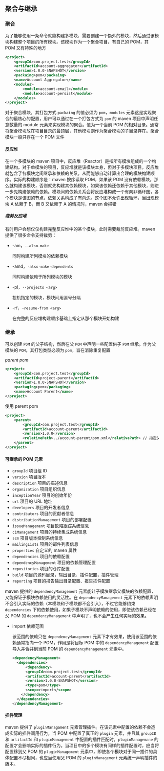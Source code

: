 ## 聚合与继承

### 聚合

为了能够使用一条命令就能构建多模块，需要创建一个额外的模块，然后通过该模块构建整个项目的所有模块。该模块作为一个聚合项目，有自己的 POM，其 POM 又有特殊的地方

```xml
<project>
	<groupId>com.project.test</groupId>
    <artifactId>account-aggregator</artifactId>
    <version>1.0.0-SNAPSHOT</version>
    <packaing>pom</packaing>
    <name>Account Aggregator</name>
    <modules>
    	<module>account-email</module>
        <module>account-persist</module>
    </modules>
</project>
```

对于聚合模块，其打包方式 `packaing` 的值必须为 `pom`，`modules` 元素这是实现聚合的最核心的配置，用户可以通过在一个打包方式为 `pom` 的 maven 项目中声明任意数量的 module 元素来实现模块的聚合。值为一个当前 POM 的相对目录。通常将聚合模块放在项目目录的最顶层，其他模块则作为聚合模块的子目录存在。聚合模块一般只存在一个 POM 文件

#### 反应堆

在一个多模块的 maven 项目中，反应堆（Reactor）是指所有模块组成的一个构建结构。对于单模块的项目，反应堆就是该模块本身，但对于多模块项目，反应堆就包含了各模块之间继承和依赖的关系，从而能够自动计算出合理的模块构建顺序。实际的构建顺序是：maven 按序读取 POM，如果该 POM 没有依赖模块，那么就构建该模块，否则就先构建其依赖模块，如果该依赖还依赖于其他模块，则进一步先构建依赖的依赖。模块间的依赖关系会将反应堆构成一个有向非循环图，各个模块是该图的节点，依赖关系构成了有向边。这个图不允许出现循环，当出现模块 A 依赖于 B，而 B 又依赖于 A 的情况时，maven 会报错

##### 裁剪反应堆

有时用户会想仅仅构建完整反应堆中的某个模块，此时需要裁剪反应堆。maven 提供了很多命令支持裁剪：

* -am，`--also-make`

  同时构建所列模块的依赖模块

* -amd，`-also-make-dependents`

  同时构建依赖于所列模块的模块

* -pl，`--projects <arg>`

  投机指定的模块，模块间用逗号分隔

* -rf，`-resume-from <arg>`

  在完整的反应堆构建顺序基础上指定从那个模块开始构建

### 继承

可以创建 `POM` 的父子结构，然后在父 `POM` 中声明一些配置供子 `POM` 继承。作为父模块的 `POM`，其打包类型必须为 `pom`，旨在消除重复配置

*parent pom*

```xml
<project>
	<groupId>com.project.test</groupId>
    <artifactId>project-parent</artifactId>
    <version>1.0.0-SNAPSHOT</version>
    <packaging>pom</packaging>
    <name>Account Parent</name>
</project>
```

使用 parent pom

```xml
<project>
	<parent>
    	<groupId>com.project.test</groupId>
        <artifactId>account-parent</artifactId>
        <version>1.0.0</version>
        <relativePath>../account-parent/pom.xml</relativePath> // 指定父模块相对路径
    </parent>
</project>
```

#### 可继承的 POM 元素

* `groupId` 项目组 ID
* `version` 项目版本
* `description` 项目的描述信息
* `organization` 项目组织信息
* `inceptionYear` 项目的创始年份
* `url` 项目的 URL 地址
* `developers` 项目的开发者信息
* `contributors` 项目的贡献者信息
* `distributionManagement` 项目的部署配置
* `issueManagement` 项目缺陷跟踪系统信息
* `ciManagement` 项目的持续集成系统信息
* `scm` 项目版本控制系统信息
* `mailingLists` 项目的邮件列表信息
* `properties` 自定义的 maven 属性
* `dependencies` 项目的依赖配置
* `dependencyManagement` 项目的依赖管理配置
* `repositories` 项目的仓库配置
* `build` 项目的源码目录，输出目录，插件配置，插件管理
* `reporting` 项目的报告输出目录配置、报告插件配置

maven 提供的 `dependencyManagement` 元素能让子模块继承父模块的依赖配置，又能保证子模块依赖使用的灵活性。在 `dependencyManagement` 元素下的依赖声明不会引入实际的依赖（本模块和子模块都不会引入），不过它能够约束 `dependencies` 下的依赖使用，如果子模块不声明依赖的使用，即使该依赖已经在父 POM 的 `dependencyManagement` 中声明了，也不会产生任何实际的效果。

* import 依赖范围

  该范围的依赖只在 `dependencyManagement` 元素下才有效果，使用该范围的依赖通常指向一个 POM，作用是将目标 POM 中的 `dependencyManagement` 配置导入并合并到当前 POM 的 `dependencyManagement` 元素中。

  ```xml
  <dependencyManagement>
  	<dependencies>
    	<dependency>
      	<groupId>com.project.test</groupId>
        <artifactId>account-parent</artifactId>
        <version>1.0.0-SNAPSHOT</version>
        <type>pom</type>
        <scope>import</scope>
      </dependency>
    </dependencies>
  </dependencyManagement>
  ```

#### 插件管理

maven 提供了 `pluginManagament` 元素管理插件。在该元素中配置的依赖不会造成实际的插件调用行为，当 POM 中配置了真正的 `plugin` 元素，并且其 `groupID` 和 `artifactId` 和 `pluginManagement` 中配置的插件匹配时，`pluginManagemane` 的配置才会影响实际的插件行为。当项目中的多个模块有同样的插件配置时，应当将配置移到父 POM 的 `pluginManagement` 元素中，即使各个模块对于同一插件的具体配置不尽相同，也应当使用父 POM 的 `pluginManagement` 元素统一声明插件的版本。

